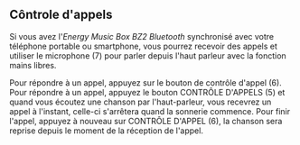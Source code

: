 ## Côntrole d'appels

Si vous avez l'*Energy Music Box BZ2 Bluetooth* synchronisé avec votre téléphone portable ou smartphone, vous pourrez recevoir des appels et utiliser le microphone (7) pour parler depuis l'haut parleur avec la fonction mains libres.

Pour répondre à un appel, appuyez sur le bouton de contrôle d'appel (6). Pour répondre à un appel, appuyez le bouton CONTRÔLE D'APPELS (5) et quand vous écoutez une chanson par l'haut-parleur, vous recevrez un appel à l'instant, celle-ci s'arrêtera quand la sonnerie commence. Pour finir l'appel, appuyez à nouveau sur CONTRÔLE D'APPEL (6), la chanson sera reprise depuis le moment de la réception de l'appel.
